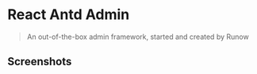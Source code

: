 # React Antd Admin

> An out-of-the-box admin framework, started and created by Runow


## Screenshots

